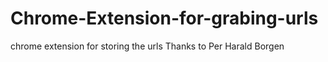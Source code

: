 # Chrome-Extension-for-grabing-urls
chrome extension for storing the urls 
Thanks to Per Harald Borgen
